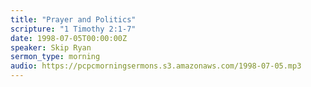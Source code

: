 ```yaml
---
title: "Prayer and Politics"
scripture: "1 Timothy 2:1-7"
date: 1998-07-05T00:00:00Z
speaker: Skip Ryan
sermon_type: morning
audio: https://pcpcmorningsermons.s3.amazonaws.com/1998-07-05.mp3 
---
```



